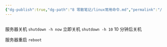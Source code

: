 ```yaml
---
{"dg-publish":true,"dg-path":"8 零散笔记/linux常用命令.md","permalink":"/8 零散笔记/linux常用命令/","created":"2024-12-31","updated":"2024-12-31"}
---
```



## 

服务器关机
`shutdown -h now` 立即关机
`shutdown -h 10` 10 分钟后关机

服务器重启
`reboot`